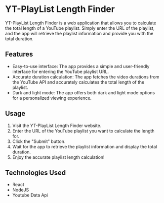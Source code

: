 # YT-PlayList Length Finder

YT-PlayList Length Finder is a web application that allows you to calculate the total length of a YouTube playlist. Simply enter the URL of the playlist, and the app will retrieve the playlist information and provide you with the total duration.

## Features

- Easy-to-use interface: The app provides a simple and user-friendly interface for entering the YouTube playlist URL.
- Accurate duration calculation: The app fetches the video durations from the YouTube API and accurately calculates the total length of the playlist.
- Dark and light mode: The app offers both dark and light mode options for a personalized viewing experience.

## Usage

1. Visit the YT-PlayList Length Finder website.
2. Enter the URL of the YouTube playlist you want to calculate the length for.
3. Click the "Submit" button.
4. Wait for the app to retrieve the playlist information and display the total duration.
5. Enjoy the accurate playlist length calculation!

## Technologies Used

- React
- NodeJS
- Youtube Data Api

